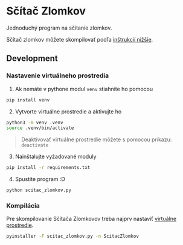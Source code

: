# Sčítač Zlomkov

Jednoduchý program na sčítanie zlomkov.

Sčítač zlomkov môžete skompilovať podľa [inštrukcií nižšie](#kompilácia-windows).

## Development

### Nastavenie virtuálneho prostredia

1. Ak nemáte v pythone modul `venv` stiahnite ho pomocou

```sh
pip install venv
```

2. Vytvorte virtuálne prostredie a aktivujte ho

```sh
python3 -m venv .venv
source .venv/bin/activate
```

> Deaktivovať virtuálne prostredie môžete s pomocou príkazu: `deactivate`

3. Nainštalujte vyžadované moduly

```sh
pip install -r requirements.txt
```

4. Spustite program :D

```sh
python scitac_zlomkov.py
```

### Kompilácia

Pre skompilovanie Sčítača Zlomkovov treba najprv nastaviť [virtuálne prostredie](#nastavenie-virtuálneho-prostredia).

```sh
pyinstaller -F scitac_zlomkov.py -n ScitacZlomkov
```

